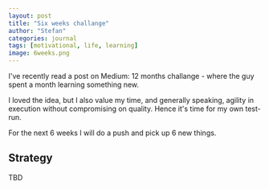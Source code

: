 ```yaml
---
layout: post
title: "Six weeks challange"
author: "Stefan"
categories: journal
tags: [motivational, life, learning]
image: 6weeks.png
---
```


I've recently read a post on Medium: 12 months challange - where the guy spent a month learning something new. 

I loved the idea, but I also value my time, and generally speaking, agility in execution without compromising on quality.
Hence it's time for my own test-run. 

For the next 6 weeks I will do a push and pick up 6 new things. 

## Strategy 

TBD
